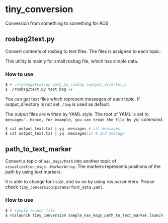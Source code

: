 tiny_conversion
====
Conversion from something to something for ROS

## rosbag2text.py
Convert contents of rosbag to text files.
The files is assigned to each topic.

This utility is mainly for small rosbag file, which has simple data.

### How to use
```bash
$ # ./rosbag2text.py path_to_rosbag [output_directory]
$ ./rosbag2text.py test.bag ~/
```

You can get text files which represent messages of each topic.
If output_directory is not set, `/tmp` is used as default.

The output files are written by YAML style.
The root of YAML is set to `messages'.
Hence, for example, you can treat the file by `yq` command.
```bash
$ cat output_text.txt | yq .messages # all messages
$ cat output_text.txt | yq .messages[1] # 2nd message
```

## path_to_text_marker
Convert a topic of `nav_msgs/Path` into another topic of `visualization_msgs::MarkerArray`.
The markers represents positions of the path by using text markers.

It is able to change font size, and so on by using ros parameters.
Please check `tiny_conversion/params/font_data.yaml`.

### How to use
```bash
$ # sample launch file
$ roslaunch tiny_conversion sample_nav_msgs_path_to_text_marker.launch
```
